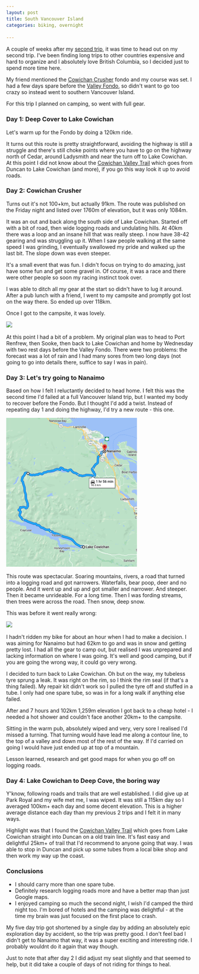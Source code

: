 ```yaml
---
layout: post
title: South Vancouver Island
categories: biking, overnight

---
```


A couple of weeks after my <a href="/2022-05-17-second-trip.html">second trip</a>, it was time to head out on my second trip. I've been finding long trips to other countries expensive and hard to organize and I absolutely love British Columbia, so I decided just to spend more time here.

My friend mentioned the <a href="https://www.cowichancrusher.com/">Cowichan Crusher</a> fondo and my course was set. I had a few days spare before the <a href="https://www.valleygranfondo.com/">Valley Fondo</a>, so didn't want to go too crazy so instead went to southern Vancouver Island.

For this trip I planned on camping, so went with full gear.

### Day 1: Deep Cover to Lake Cowichan

Let's warm up for the Fondo by doing a 120km ride. 

<div class='strava-embed-placeholder' data-embed-type='activity' data-embed-id='7218875101'></div><script src='https://strava-embeds.com/embed.js'></script>

It turns out this route is pretty straightforward, avoiding the highway is still a struggle and there's still choke points where you have to go on the highway north of Cedar, around Ladysmith and near the turn off to Lake Cowichan. At this point I did not know about the <a href="https://www.cvrd.ca/121/Cowichan-Valley-Trail">Cowichan Valley Trail</a> which goes from Duncan to Lake Cowichan (and more), if you go this way look it up to avoid roads.

### Day 2: Cowichan Crusher

Turns out it's not 100+km, but actually 91km. The route was published on the Friday night and listed over 1760m of elevation, but it was only 1084m. 

<div class='strava-embed-placeholder' data-embed-type='activity' data-embed-id='7224179380'></div><script src='https://strava-embeds.com/embed.js'></script>

It was an out and back along the south side of Lake Cowichan. Started off with a bit of road, then wide logging roads and undulating hills. At 40km there was a loop and an insane hill that was really steep. I now have 38-42 gearing and was struggling up it. When I saw people walking at the same speed I was grinding, I eventually swallowed my pride and walked up the last bit. The slope down was even steeper.

It's a small event that was fun. I didn't focus on trying to do amazing, just have some fun and get some gravel in. Of course, it was a race and there were other people so soon my racing instinct took over.

I was able to ditch all my gear at the start so didn't have to lug it around. After a pub lunch with a friend, I went to my campsite and promptly got lost on the way there. So ended up over 118km.

<div class='strava-embed-placeholder' data-embed-type='activity' data-embed-id='7229659808'></div><script src='https://strava-embeds.com/embed.js'></script>

Once I got to the campsite, it was lovely.

<img src="/files/IMG_3243.JPG" height="400">

At this point I had a bit of a problem. My original plan was to head to Port Renfrew, then Sooke, then back to Lake Cowichan and home by Wednesday with two rest days before the Valley Fondo. There were two problems: the forecast was a lot of rain and I had many sores from two long days (not going to go into details there, suffice to say I was in pain).

### Day 3: Let's try going to Nanaimo

Based on how I felt I reluctantly decided to head home. I felt this was the second time I'd failed at a full Vancouver Island trip, but I wanted my body to recover before the Fondo. But I thought I'd add a twist. Instead of repeating day 1 and doing the highway, I'd try a new route - this one.

<img src="/files/lake-cowichan-to-nanaimo.png" height="400">

This route was spectacular. Soaring mountains, rivers, a road that turned into a logging road and got narrowers. Waterfalls, bear poop, deer and no people. And it went up and up and got smaller and narrower. And steeper. Then it became unrideable. For a long time. Then I was fording streams, then trees were across the road. Then snow, deep snow.

This was before it went really wrong:

<img src="/files/IMG_3270.JPG" height="400">

I hadn't ridden my bike for about an hour when I had to make a decision. I was aiming for Nanaimo but had 62km to go and was in snow and getting pretty lost. I had all the gear to camp out, but realised I was unprepared and lacking information on where I was going. It's well and good camping, but if you are going the wrong way, it could go very wrong.

I decided to turn back to Lake Cowichan. Oh but on the way, my tubeless tyre sprung a leak. It was right on the rim, so I think the rim seal (if that's a thing failed). My repair kit didn't work so I pulled the tyre off and stuffed in a tube. I only had one spare tube, so was in for a long walk if anything else failed.

After and 7 hours and 102km 1,259m elevation I got back to a cheap hotel - I needed a hot shower and couldn't face another 20km+ to the campsite.

<div class='strava-embed-placeholder' data-embed-type='activity' data-embed-id='7229660119'></div><script src='https://strava-embeds.com/embed.js'></script>

Sitting in the warm pub, absolutely wiped and very, very sore I realised I'd missed a turning. That turning would have lead me along a contour line, to the top of a valley and down most of the rest of the way. If I'd carried on going I would have just ended up at top of a mountain.

Lesson learned, research and get good maps for when you go off on logging roads.

### Day 4: Lake Cowichan to Deep Cove, the boring way

Y'know, following roads and trails that are well established. I did give up at Park Royal and my wife met me, I was wiped. It was still a 115km day so I averaged 100km+ each day and some decent elevation. This is a higher average distance each day than my previous 2 trips and I felt it in many ways.

<div class='strava-embed-placeholder' data-embed-type='activity' data-embed-id='7235049728'></div><script src='https://strava-embeds.com/embed.js'></script>

Highlight was that I found the <a href="https://www.cvrd.ca/121/Cowichan-Valley-Trail">Cowichan Valley Trail</a> which goes from Lake Cowichan straight into Duncan on a old train line. It's fast easy and delightful 25km+ of trail that I'd recommend to anyone going that way. I was able to stop in Duncan and pick up some tubes from a local bike shop and then work my way up the coast.

### Conclusions

* I should carry more than one spare tube. 
* Definitely research logging roads more and have a better map than just Google maps.
* I enjoyed camping so much the second night, I wish I'd camped the third night too. I'm bored of hotels and the camping was delightful - at the time my brain was just focused on the first place to crash.

My five day trip got shortened by a single day by adding an absolutely epic exploration day by accident, so the trip was pretty good. I don't feel bad I didn't get to Nanaimo that way, it was a super exciting and interesting ride. I probably wouldnt do it again that way though.

Just to note that after day 2 I did adjust my seat slightly and that seemed to help, but it did take a couple of days of not riding for things to heal.